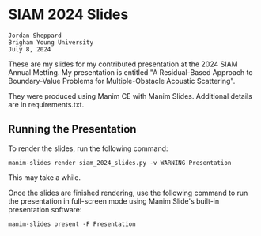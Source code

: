 # SIAM 2024 Slides 

    Jordan Sheppard
    Brigham Young University
    July 8, 2024

These are my slides for my contributed presentation at the 2024 SIAM Annual Metting. My presentation is entitled "A Residual-Based Approach to Boundary-Value Problems for Multiple-Obstacle Acoustic Scattering".

They were produced using Manim CE with Manim Slides. Additional details are in requirements.txt.

## Running the Presentation

To render the slides, run the following command:

```
manim-slides render siam_2024_slides.py -v WARNING Presentation
```

This may take a while.

Once the slides are finished rendering, use the following command to run the presentation in full-screen mode using Manim Slide's built-in presentation software:

```
manim-slides present -F Presentation
```

